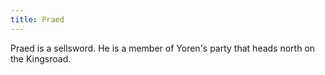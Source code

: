 ```yaml
---
title: Praed
---
```


Praed is a sellsword. He is a member of Yoren's party that heads north on the Kingsroad.


